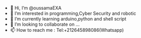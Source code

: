 - 👋 Hi, I’m @oussamaEXA
- 👀 I’m interested in programming,Cyber Security and robotic 
- 🌱 I’m currently learning arduino,python and shell script
- 💞️ I’m looking to collaborate on ...
- 📫 How to reach me : Tel:+212645898086(Whatsapp)
<!---
oussamaEXA/oussamaEXA is a ✨ special ✨ repository because its `README.md` (this file) appears on your GitHub profile.
You can click the Preview link to take a look at your changes.
--->
